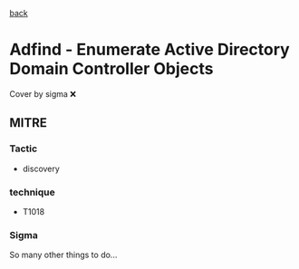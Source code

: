 [back](../index.md)
# Adfind - Enumerate Active Directory Domain Controller Objects
Cover by sigma :x: 

## MITRE
### Tactic
  - discovery

### technique
  - T1018

### Sigma

 So many other things to do...